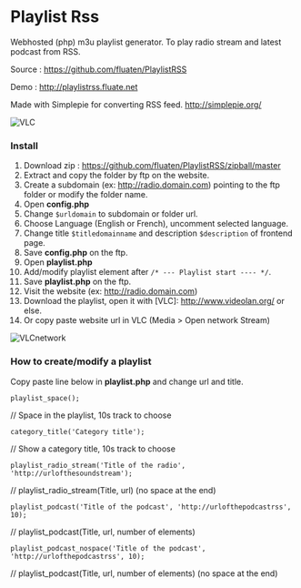 # Playlist Rss

Webhosted (php) m3u playlist generator.
To play radio stream and latest podcast from RSS. 

Source : <https://github.com/fluaten/PlaylistRSS>

Demo : <http://playlistrss.fluate.net>

Made with Simplepie for converting RSS feed. <http://simplepie.org/>

![VLC](http://playlistrss.fluate.net/img/rssplaylist.png)

### Install

 1. Download zip : <https://github.com/fluaten/PlaylistRSS/zipball/master>
 2. Extract and copy the folder by ftp on the website.
 3. Create a subdomain (ex: http://radio.domain.com) pointing to the ftp folder or modify the folder name.
 4. Open **config.php**
 5. Change `$urldomain` to subdomain or folder url.
 6. Choose Language (English or French), uncomment selected language.
 7. Change title `$titledomainname` and description `$description` of frontend page.
 8. Save **config.php** on the ftp.
 9. Open **playlist.php**
 10. Add/modify playlist element after `/* --- Playlist start ---- */`.
 11. Save **playlist.php** on the ftp.
 12. Visit the website (ex: http://radio.domain.com)
 13. Download the playlist, open it with [VLC]: http://www.videolan.org/ or else.	
 14. Or copy paste website url in VLC (Media > Open network Stream)

![VLCnetwork](http://playlistrss.fluate.net/img/networkstream.png) 


### How to create/modify a playlist

Copy paste line below in **playlist.php** and change url and title.

`playlist_space();`

// Space in the playlist, 10s track to choose

`category_title('Category title');`

// Show a category title, 10s track to choose

`playlist_radio_stream('Title of the radio', 'http://urlofthesoundstream');`

// playlist_radio_stream(Title, url) (no space at the end)

`playlist_podcast('Title of the podcast', 'http://urlofthepodcastrss', 10);`

// playlist_podcast(Title, url, number of elements)

`playlist_podcast_nospace('Title of the podcast', 'http://urlofthepodcastrss', 10);`

// playlist_podcast(Title, url, number of elements) (no space at the end)

